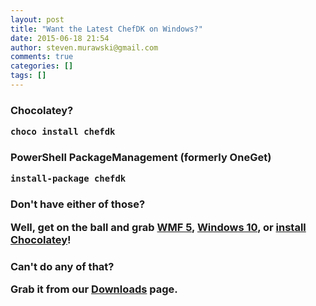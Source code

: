 ```yaml
---
layout: post
title: "Want the Latest ChefDK on Windows?"
date: 2015-06-18 21:54
author: steven.murawski@gmail.com
comments: true
categories: []
tags: []
---
```

<h3 id="chocolatey">Chocolatey?





`choco install chefdk`


<h3 id="powershellpackagemanagementformerlyoneget">PowerShell PackageManagement (formerly OneGet)





`install-package chefdk`


<h3 id="donthaveeitherofthose">Don't have either of those?





Well, get on the ball and grab [WMF 5](https://www.microsoft.com/en-us/download/details.aspx?id=46889), [Windows 10](https://insider.windows.com/), or [install Chocolatey](https://chocolatey.org/)!


<h3 id="cantdoanyofthat">Can't do any of that?





Grab it from our [Downloads](https://downloads.chef.io/chef-dk/windows/) page.

